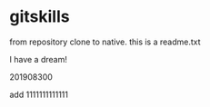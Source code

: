 # gitskills
from repository clone to native.
this is a readme.txt


I have a dream!

201908300


add 1111111111111
